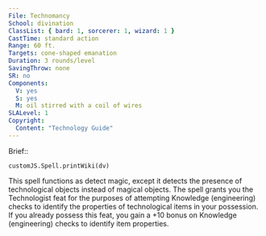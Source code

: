 ```yaml
---
File: Technomancy
School: divination
ClassList: { bard: 1, sorcerer: 1, wizard: 1 }
CastTime: standard action
Range: 60 ft.
Targets: cone-shaped emanation
Duration: 3 rounds/level
SavingThrow: none
SR: no
Components:
  V: yes
  S: yes
  M: oil stirred with a coil of wires
SLALevel: 1
Copyright:
  Content: "Technology Guide"
---
```

Brief:: 

```dataviewjs
customJS.Spell.printWiki(dv)
```

This spell functions as detect magic, except it detects the presence of technological objects instead of magical objects. The spell grants you the Technologist feat for the purposes of attempting Knowledge (engineering) checks to identify the properties of technological items in your possession. If you already possess this feat, you gain a +10 bonus on Knowledge (engineering) checks to identify item properties.
